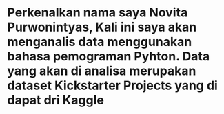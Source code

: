 # Perkenalkan nama saya Novita Purwonintyas, Kali ini saya akan menganalis data menggunakan bahasa pemograman Pyhton. Data yang akan di analisa merupakan dataset Kickstarter Projects yang di dapat dri Kaggle
